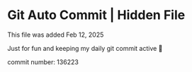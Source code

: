 # Git Auto Commit | Hidden File

This file was added Feb 12, 2025

Just for fun and keeping my daily git commit active 🤪

commit number: 136223
